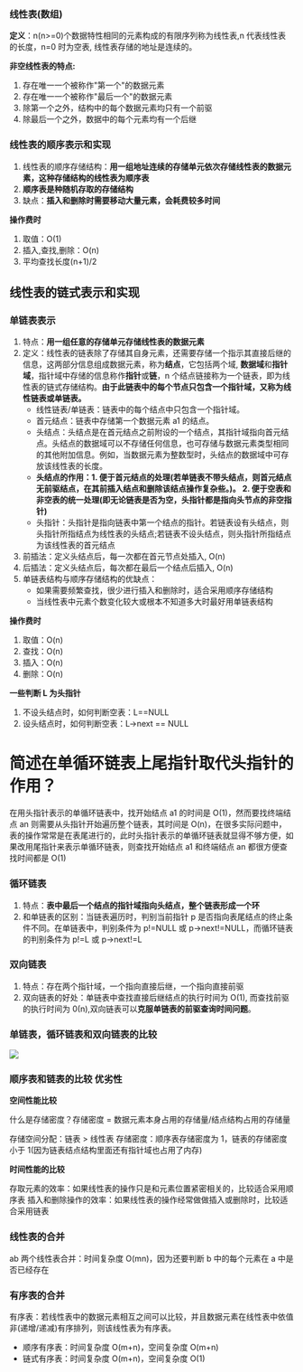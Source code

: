 ### 线性表(数组)

**定义**：n(n>=0)个数据特性相同的元素构成的有限序列称为线性表,n 代表线性表的长度，n=0 时为空表, 线性表存储的地址是连续的。

**非空线性表的特点:**

1. 存在唯一一个被称作"第一个"的数据元素
2. 存在唯一一个被称作"最后一个"的数据元素
3. 除第一个之外，结构中的每个数据元素均只有一个前驱
4. 除最后一个之外，数据中的每个元素均有一个后继

### 线性表的顺序表示和实现

1. 线性表的顺序存储结构：**用一组地址连续的存储单元依次存储线性表的数据元素，这种存储结构的线性表为顺序表**
2. **顺序表是种随机存取的存储结构**
3. 缺点：**插入和删除时需要移动大量元素，会耗费较多时间**

**操作费时**

1. 取值：O(1)
2. 插入,查找,删除：O(n)
3. 平均查找长度(n+1)/2

## 线性表的链式表示和实现

### 单链表表示

1. 特点：**用一组任意的存储单元存储线性表的数据元素**
2. 定义：线性表的链表除了存储其自身元素，还需要存储一个指示其直接后继的信息，这两部分信息组成数据元素，称为**结点**，它包括两个域, **数据域**和**指针域**，指针域中存储的信息称作**指针**或**链**，n 个结点链接称为一个链表，即为线性表的链式存储结构。**由于此链表中的每个节点只包含一个指针域，又称为线性链表或单链表。**
   - 线性链表/单链表：链表中的每个结点中只包含一个指针域。
   - 首元结点：链表中存储第一个数据元素 a1 的结点。
   - 头结点：头结点是在首元结点之前附设的一个结点，其指针域指向首元结点。头结点的数据域可以不存储任何信息，也可存储与数据元素类型相同的其他附加信息。例如，当数据元素为整数型时，头结点的数据域中可存放该线性表的长度。
   - **头结点的作用：1. 便于首元结点的处理(若单链表不带头结点，则首元结点无前驱结点，在其前插入结点和删除该结点操作复杂些。)。 2. 便于空表和非空表的统一处理(即无论链表是否为空，头指针都是指向头节点的非空指针)**
   - 头指针：头指针是指向链表中第一个结点的指针。若链表设有头结点，则头指针所指结点为线性表的头结点;若链表不设头结点，则头指针所指结点为该线性表的首元结点
3. 前插法：定义头结点后，每一次都在首元节点处插入, O(n)
4. 后插法：定义头结点后，每次都在最后一个结点后插入, O(n)
5. 单链表结构与顺序存储结构的优缺点：
   - 如果需要频繁查找，很少进行插入和删除时，适合采用顺序存储结构
   - 当线性表中元素个数变化较大或根本不知道多大时最好用单链表结构

**操作费时**

1. 取值：O(n)
2. 查找：O(n)
3. 插入：O(n)
4. 删除：O(n)

**一些判断 L 为头指针**

1. 不设头结点时，如何判断空表：L==NULL
2. 设头结点时，如何判断空表：L->next == NULL

# 简述在单循环链表上尾指针取代头指针的作用？

在用头指针表示的单循环链表中，找开始结点 a1 的时间是 O(1)，然而要找终端结点 an 则需要从头指针开始遍历整个链表，其时间是 O(n)，在很多实际问题中，表的操作常常是在表尾进行的，此时头指针表示的单循环链表就显得不够方便，如果改用尾指针来表示单循环链表，则查找开始结点 a1 和终端结点 an 都很方便查找时间都是 O(1)

### 循环链表

1. 特点：**表中最后一个结点的指针域指向头结点，整个链表形成一个环**
2. 和单链表的区别：当链表遍历时，判别当前指针 p 是否指向表尾结点的终止条件不同。在单链表中，判别条件为 p!=NULL 或 p->next!=NULL，而循环链表的判别条件为 p!=L 或 p->next!=L

### 双向链表

1. 特点：存在两个指针域，一个指向直接后继，一个指向直接前驱
2. 双向链表的好处：单链表中查找直接后继结点的执行时间为 O(1), 而查找前驱的执行时间为 0(n),双向链表可以**克服单链表的前驱查询时间问题**。

### 单链表，循环链表和双向链表的比较

![](https://blog-1300014307.cos.ap-guangzhou.myqcloud.com/202310191624678.png)

### 顺序表和链表的比较 优劣性

**空间性能比较**

什么是存储密度？存储密度 = 数据元素本身占用的存储量/结点结构占用的存储量

存储空间分配：链表 > 线性表
存储密度：顺序表存储密度为 1，链表的存储密度小于 1(因为链表结点结构里面还有指针域也占用了内存)

**时间性能的比较**

存取元素的效率：如果线性表的操作只是和元素位置紧密相关的，比较适合采用顺序表
插入和删除操作的效率：如果线性表的操作经常做做插入或删除时，比较适合采用链表

### 线性表的合并

ab 两个线性表合并：时间复杂度 O(mn)，因为还要判断 b 中的每个元素在 a 中是否已经存在

### 有序表的合并

有序表：若线性表中的数据元素相互之间可以比较，并且数据元素在线性表中依值非(递增/递减)有序排列，则该线性表为有序表。

- 顺序有序表：时间复杂度 O(m+n)，空间复杂度 O(m+n)
- 链式有序表：时间复杂度 O(m+n)，空间复杂度 O(1)
